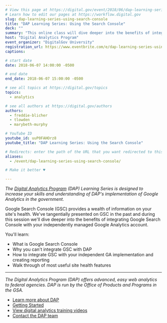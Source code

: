 ```yaml
---
# View this page at https://digital.gov/event/2018/06/dap-learning-series-using-search-console
# Learn how to edit our pages at https://workflow.digital.gov
slug: dap-learning-series-using-search-console
title: "DAP Learning Series: Using the Search Console"
deck: ""
summary: "This online class will dive deeper into the benefits of integrating Google Search Console with your independently managed Google Analytics account"
host: "Digital Analytics Program"
event_organizer: "DigitalGov University"
registration_url: https://www.eventbrite.com/e/dap-learning-series-using-the-search-console-registration-42564409294
captions: 

# start date
date: 2018-06-07 14:00:00 -0500

# end date
end_date: 2018-06-07 15:00:00 -0500

# see all topics at https://digital.gov/topics
topics: 
  - analytics

# see all authors at https://digital.gov/authors
authors: 
  - freddie-blicher
  - tlowden
  - marybeth-murphy

# YouTube ID
youtube_id: uuP0FAHOrz8
youtube_title: "DAP Learning Series: Using the Search Console"

# Redirects: enter the path of the URL that you want redirected to this page
aliases: 
  - /event/dap-learning-series-using-search-console/

# Make it better ♥

---
```


_The [Digital Analytics Program](https://www.digitalgov.gov/services/dap/) (DAP) Learning Series is designed to increase your skills and understanding of DAP's implementation of Google Analytics in the government._

Google Search Console (GSC) provides a wealth of information on your site's health. We've tangentially presented on GSC in the past and during this session we'll dive deeper into the benefits of integrating Google Search Console with your independently managed Google Analytics account.

You'll learn:

 - What is Google Search Console
 - Why you can't integrate GSC with DAP
 - How to integrate GSC with your independent GA implementation and creating reporting
 - Walk through of most useful site health features

---

_The Digital Analytics Program (DAP) offers advanced, easy web analytics to federal agencies. DAP is run by the Office of Products and Programs in the GSA._

 - [Learn more about DAP](https://www.digitalgov.gov/services/dap/)
 - [Getting Started](https://github.com/digital-analytics-program/gov-wide-code)
 - [View digital analytics training videos](https://www.youtube.com/playlist?list=PLd9b-GuOJ3nFwlyvLFUtmDpYFKezhot8P)
 - [Contact the DAP team](mailto:dap@support.digitalgov.gov)

